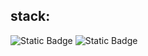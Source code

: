 ## stack:
![Static Badge](https://img.shields.io/badge/Python-nm?logo=python&logoColor=white&color=black) ![Static Badge](https://img.shields.io/badge/PostgreSQL-nm?logo=postgresql&logoColor=white&color=black)


